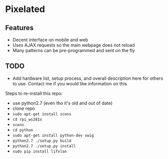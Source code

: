 Pixelated
===

## Features ##

* Decent interface on mobile and web
* Uses AJAX requests so the main webpage does not reload
* Many patterns can be pre-programmed and sent on the fly

## TODO ##
* Add hardware list, setup process, and overall description here for others to use. Contact me if you would like information on this


Steps to re-install this repo:
* use python2.7 (even tho it's old and out of date)
* clone repo
* `sudo apt-get install scons`
* `cd rpi_ws281x`
* `scons`
* `cd python`
* `sudo apt-get install python-dev swig`
* `python2.7 ./setup.py build`
* `python2.7 ./setup.py install`
* `sudo pip install lifxlan`
